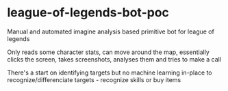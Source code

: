 # league-of-legends-bot-poc
Manual and automated imagine analysis based primitive bot for league of legends

Only reads some character stats, can move around the map, essentially clicks the screen, takes screenshots, analyses them and tries to make a call

There's a start on identifying targets but no machine learning in-place to recognize/differenciate targets - recognize skills or buy items
